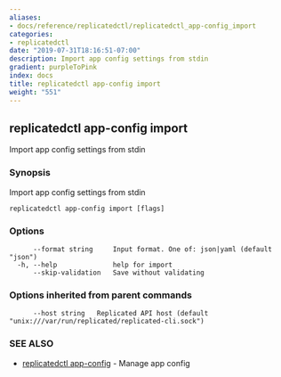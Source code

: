 ```yaml
---
aliases:
- docs/reference/replicatedctl/replicatedctl_app-config_import
categories:
- replicatedctl
date: "2019-07-31T18:16:51-07:00"
description: Import app config settings from stdin
gradient: purpleToPink
index: docs
title: replicatedctl app-config import
weight: "551"
---
```


## replicatedctl app-config import

Import app config settings from stdin

### Synopsis

Import app config settings from stdin

```
replicatedctl app-config import [flags]
```

### Options

```
      --format string     Input format. One of: json|yaml (default "json")
  -h, --help              help for import
      --skip-validation   Save without validating
```

### Options inherited from parent commands

```
      --host string   Replicated API host (default "unix:///var/run/replicated/replicated-cli.sock")
```

### SEE ALSO

* [replicatedctl app-config](/api/replicatedctl/replicatedctl_app-config/)	 - Manage app config

